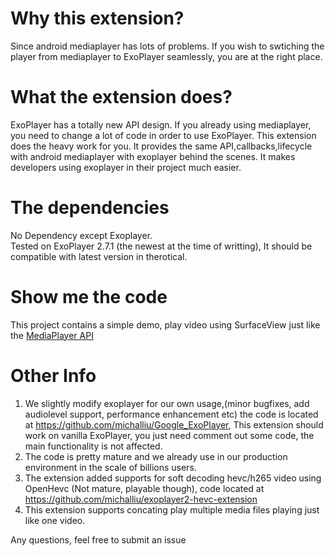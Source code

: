 # Why this extension?
Since android mediaplayer has lots of problems. If you wish to swtiching the player from mediaplayer to ExoPlayer seamlessly, you are at the right place.

# What the extension does?
ExoPlayer has a totally new API design. If you already using mediaplayer, you need to change a lot of code in order to use ExoPlayer.
This extension does the heavy work for you. It provides the same API,callbacks,lifecycle with android mediaplayer with exoplayer behind the scenes.
It makes developers using exoplayer in their project much easier.

# The dependencies
No Dependency except Exoplayer.  
Tested on ExoPlayer 2.7.1 (the newest at the time of writting), It should be compatible with latest version in therotical.

# Show me the code
This project contains a simple demo, play video using SurfaceView just like the [MediaPlayer API](https://developer.android.com/reference/android/media/MediaPlayer.html)

# Other Info
1. We slightly modify exoplayer for our own usage,(minor bugfixes, add audiolevel support, performance enhancement etc) the code is located at https://github.com/michalliu/Google_ExoPlayer, This extension should work on vanilla ExoPlayer, you just need comment out some code, the main functionality is not affected.
2. The code is pretty mature and we already use in our production environment in the scale of billions users.
3. The extension added supports for soft decoding hevc/h265 video using OpenHevc (Not mature, playable though), code located at https://github.com/michalliu/exoplayer2-hevc-extension
4. This extension supports concating play multiple media files playing just like one video.

Any questions, feel free to submit an issue
